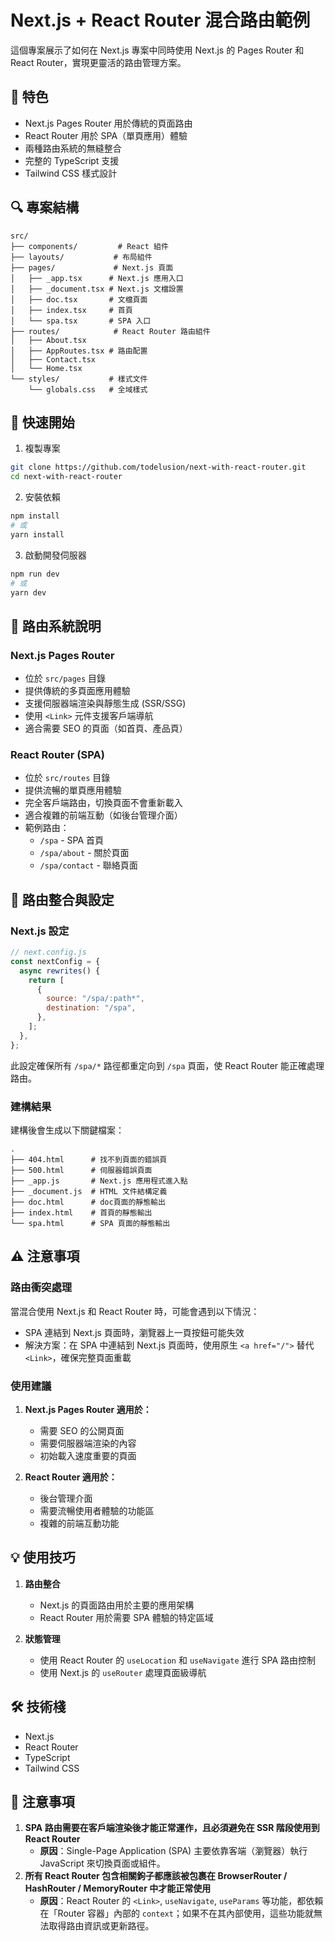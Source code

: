 # Next.js + React Router 混合路由範例

這個專案展示了如何在 Next.js 專案中同時使用 Next.js 的 Pages Router 和 React Router，實現更靈活的路由管理方案。

## 🌟 特色

- Next.js Pages Router 用於傳統的頁面路由
- React Router 用於 SPA（單頁應用）體驗
- 兩種路由系統的無縫整合
- 完整的 TypeScript 支援
- Tailwind CSS 樣式設計

## 🔍 專案結構

```
src/
├── components/         # React 組件
├── layouts/           # 布局組件
├── pages/             # Next.js 頁面
│   ├── _app.tsx      # Next.js 應用入口
│   ├── _document.tsx # Next.js 文檔設置
│   ├── doc.tsx       # 文檔頁面
│   ├── index.tsx     # 首頁
│   └── spa.tsx       # SPA 入口
├── routes/            # React Router 路由組件
│   ├── About.tsx
│   ├── AppRoutes.tsx # 路由配置
│   ├── Contact.tsx
│   └── Home.tsx
└── styles/           # 樣式文件
    └── globals.css   # 全域樣式
```

## 🚀 快速開始

1. 複製專案
```bash
git clone https://github.com/todelusion/next-with-react-router.git
cd next-with-react-router
```

2. 安裝依賴
```bash
npm install
# 或
yarn install
```

3. 啟動開發伺服器
```bash
npm run dev
# 或
yarn dev
```

## 📖 路由系統說明

### Next.js Pages Router
- 位於 `src/pages` 目錄
- 提供傳統的多頁面應用體驗
- 支援伺服器端渲染與靜態生成 (SSR/SSG)
- 使用 `<Link>` 元件支援客戶端導航
- 適合需要 SEO 的頁面（如首頁、產品頁）

### React Router (SPA)
- 位於 `src/routes` 目錄
- 提供流暢的單頁應用體驗
- 完全客戶端路由，切換頁面不會重新載入
- 適合複雜的前端互動（如後台管理介面）
- 範例路由：
  - `/spa` - SPA 首頁
  - `/spa/about` - 關於頁面
  - `/spa/contact` - 聯絡頁面

## 🔧 路由整合與設定

### Next.js 設定
```javascript
// next.config.js
const nextConfig = {
  async rewrites() {
    return [
      {
        source: "/spa/:path*",
        destination: "/spa",
      },
    ];
  },
};
```

此設定確保所有 `/spa/*` 路徑都重定向到 `/spa` 頁面，使 React Router 能正確處理路由。

### 建構結果
建構後會生成以下關鍵檔案：
```
.
├── 404.html      # 找不到頁面的錯誤頁
├── 500.html      # 伺服器錯誤頁面
├── _app.js       # Next.js 應用程式進入點
├── _document.js  # HTML 文件結構定義
├── doc.html      # doc頁面的靜態輸出
├── index.html    # 首頁的靜態輸出
└── spa.html      # SPA 頁面的靜態輸出
```

## ⚠️ 注意事項

### 路由衝突處理
當混合使用 Next.js 和 React Router 時，可能會遇到以下情況：
- SPA 連結到 Next.js 頁面時，瀏覽器上一頁按鈕可能失效
- 解決方案：在 SPA 中連結到 Next.js 頁面時，使用原生 `<a href="/">` 替代 `<Link>`，確保完整頁面重載

### 使用建議
1. **Next.js Pages Router 適用於：**
   - 需要 SEO 的公開頁面
   - 需要伺服器端渲染的內容
   - 初始載入速度重要的頁面

2. **React Router 適用於：**
   - 後台管理介面
   - 需要流暢使用者體驗的功能區
   - 複雜的前端互動功能

## 💡 使用技巧

1. **路由整合**
   - Next.js 的頁面路由用於主要的應用架構
   - React Router 用於需要 SPA 體驗的特定區域

2. **狀態管理**
   - 使用 React Router 的 `useLocation` 和 `useNavigate` 進行 SPA 路由控制
   - 使用 Next.js 的 `useRouter` 處理頁面級導航

## 🛠️ 技術棧

- Next.js
- React Router
- TypeScript
- Tailwind CSS

## 📝 注意事項
1. **SPA 路由需要在客戶端渲染後才能正常運作，且必須避免在 SSR 階段使用到 React Router**  
   - **原因**：Single-Page Application (SPA) 主要依靠客端（瀏覽器）執行 JavaScript 來切換頁面或組件。
2. **所有 React Router 包含相關鉤子都應該被包裹在 BrowserRouter / HashRouter / MemoryRouter 中才能正常使用**  
   - **原因**：React Router 的 `<Link>`, `useNavigate`, `useParams` 等功能，都依賴在「Router 容器」內部的 `context`；如果不在其內部使用，這些功能就無法取得路由資訊或更新路徑。  